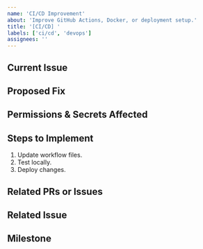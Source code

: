 ```yaml
---
name: 'CI/CD Improvement'
about: 'Improve GitHub Actions, Docker, or deployment setup.'
title: '[CI/CD] '
labels: ['ci/cd', 'devops']
assignees: ''
---
```


## Current Issue

<!-- Describe what needs improvement in the CI/CD pipeline. -->

## Proposed Fix

<!-- Outline what needs to be changed. -->

## Permissions & Secrets Affected

<!-- Note if changes impact GitHub secrets, AWS keys, etc. -->

## Steps to Implement

1. Update workflow files.
2. Test locally.
3. Deploy changes.

## Related PRs or Issues

<!-- Link to any relevant PRs or discussions. -->

## Related Issue

<!-- If this update is linked to an existing issue, paste the issue number or URL here. -->

## Milestone

<!-- Assign a milestone if applicable. -->
